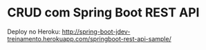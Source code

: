 # CRUD com Spring Boot REST API

Deploy no Heroku:
http://spring-boot-jdev-treinamento.herokuapp.com/springboot-rest-api-sample/

